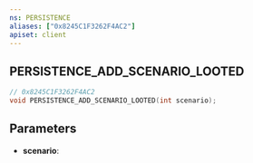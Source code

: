```yaml
---
ns: PERSISTENCE
aliases: ["0x8245C1F3262F4AC2"]
apiset: client
---
```

## PERSISTENCE_ADD_SCENARIO_LOOTED

```c
// 0x8245C1F3262F4AC2
void PERSISTENCE_ADD_SCENARIO_LOOTED(int scenario);
```


## Parameters
* **scenario**:




